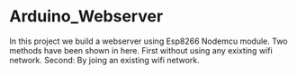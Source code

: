 # Arduino_Webserver
In this project we build a webserver using Esp8266 Nodemcu module. Two methods have been shown in here. First without using any exixting wifi network. Second: By joing an existing wifi network.
